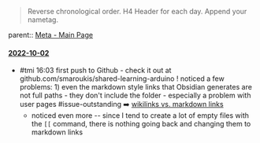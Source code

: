 > Reverse chronological order. H4 Header for each day. Append your nametag. 

parent:: [Meta - Main Page](Meta%20-%20Main%20Page.md)

#### [2022-10-02](2022-10-02)
- #tmi 16:03 first push to Github - check it out at github.com/smaroukis/shared-learning-arduino ! noticed a few problems: 1) even the markdown style links that Obsidian generates are not full paths - they don't include the folder - especially a problem with user pages #issue-outstanding ➡️  [wikilinks vs. markdown links](wikilinks%20vs.%20markdown%20links.md)
	- noticed even more -- since I tend to create a lot of empty  files with  the `[[`  command, there is nothing going back and changing them to markdown links 